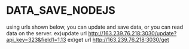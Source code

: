 # DATA_SAVE_NODEJS
using urls shown below, you can update and save data, or you can read data on the server.
ex)update url
http://163.239.76.218:3030/update?api_key=323&field1=1.13
ex)get url
http://163.239.76.218:3030/get
